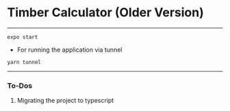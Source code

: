 # Timber Calculator (Older Version)
---

```
expo start
```
- For running the application via tunnel
```agsl
yarn tunnel
```
---
<h3>To-Dos</h3>
<ol>
<li> 
Migrating the project to typescript
</li>
</ol>
